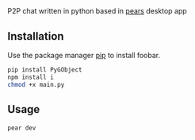 ##
P2P chat written in python based in [pears](https://docs.pears.com/guides/making-a-pear-desktop-app) desktop app
##
## Installation

Use the package manager [pip](https://pip.pypa.io/en/stable/) to install foobar.

```bash
pip install PyGObject
npm install i
chmod +x main.py 
```

## Usage
```
pear dev
```
